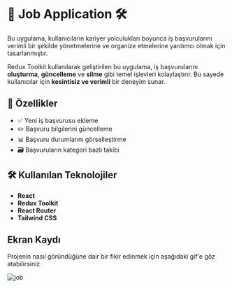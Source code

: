 # 🚀 Job Application 🛠️

Bu uygulama, kullanıcıların kariyer yolculukları boyunca iş başvurularını verimli bir şekilde yönetmelerine ve organize etmelerine yardımcı olmak için tasarlanmıştır.

Redux Toolkit kullanılarak geliştirilen bu uygulama, iş başvurularını **oluşturma**, **güncelleme** ve **silme** gibi temel işlevleri kolaylaştırır. Bu sayede kullanıcılar için **kesintisiz ve verimli** bir deneyim sunar.

## 🧩 Özellikler

- ✅ Yeni iş başvurusu ekleme  
- ✏️ Başvuru bilgilerini güncelleme  
- 📊 Başvuru durumlarını görselleştirme  
- 🗃️ Başvuruların kategori bazlı takibi  

## 🛠️ Kullanılan Teknolojiler

- **React**
- **Redux Toolkit**
- **React Router**
- **Tailwind CSS**

##  Ekran Kaydı
Projenin nasıl göründüğüne dair bir fikir edinmek için aşağıdaki gif'e göz atabilirsiniz

![job](https://github.com/user-attachments/assets/7a94883c-9ab8-4346-9093-dbc6dd35dd08)


